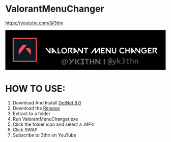 # ValorantMenuChanger
https://youtube.com/@3thn

![](https://github.com/yk3thn/ValorantMenuChanger/blob/main/ValorantMenuChanger/Resources/title.png)

# HOW TO USE:

1. Download And Install [DotNet 6.0](https://dotnet.microsoft.com/en-us/download/dotnet/thank-you/runtime-desktop-6.0.20-windows-x64-installer)
2. Download the [Release](https://github.com/yk3thn/ValorantMenuChanger/releases)
3. Extract to a folder
4. Run ValorantMenuChanger.exe
5. Click the folder icon and select a .MP4
6. Click SWAP
7. Subscribe to 3thn on YouTube
